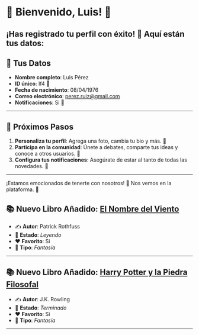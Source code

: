 # 🎉 Bienvenido, **Luis**! 🎉
¡Has registrado tu perfil con éxito! 🥳 Aquí están tus datos:
---

## 📝 **Tus Datos**
- **Nombre completo**: Luis Pérez
- **ID único**: If4 🔑
- **Fecha de nacimiento**: 08/04/1976
- **Correo electrónico**: perez.ruiz@gmail.com
- **Notificaciones**: Si 🔔
---

## 🎯 **Próximos Pasos**
1. **Personaliza tu perfil**: Agrega una foto, cambia tu bio y más. 📸
2. **Participa en la comunidad**: Únete a debates, comparte tus ideas y conoce a otros usuarios. 💬
3. **Configura tus notificaciones**: Asegúrate de estar al tanto de todas las novedades. 🔔
---

¡Estamos emocionados de tenerte con nosotros! 🎉 Nos vemos en la plataforma. 🌟
## 📚 **Nuevo Libro Añadido: [El Nombre del Viento](https://github.com/savamidev/BookTrack/blob/687ae133ca2c88352343f6d4baa96d9ae83e3b5d/Biblioteca/El%20Nombre%20del%20Viento.md)**
- ✍️ **Autor**: Patrick Rothfuss
- 📖 **Estado**: _Leyendo_
- ❤️ **Favorito**: Si
- 🔖 **Tipo**: _Fantasía_

---
## 📚 **Nuevo Libro Añadido: [Harry Potter y la Piedra Filosofal](https://github.com/savamidev/BookTrack/blob/687ae133ca2c88352343f6d4baa96d9ae83e3b5d/Biblioteca/Harry%20Potter%20y%20la%20Piedra%20Filosofal.md)**
- ✍️ **Autor**: J.K. Rowling
- 📖 **Estado**: _Terminado_
- ❤️ **Favorito**: Si
- 🔖 **Tipo**: _Fantasía_

---
